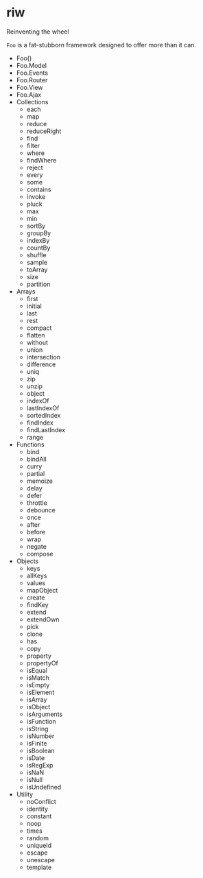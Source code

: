 # riw
Reinventing the wheel

`Foo` is a fat-stubborn framework designed to offer more than it can.

- Foo()
- Foo.Model
- Foo.Events
- Foo.Router
- Foo.View
- Foo.Ajax
- Collections
  - each
  - map
  - reduce
  - reduceRight
  - find
  - filter
  - where
  - findWhere
  - reject
  - every
  - some
  - contains
  - invoke
  - pluck
  - max
  - min
  - sortBy
  - groupBy
  - indexBy
  - countBy
  - shuffle
  - sample
  - toArray
  - size
  - partition
- Arrays
  - first
  - initial
  - last
  - rest
  - compact
  - flatten
  - without
  - union
  - intersection
  - difference
  - uniq
  - zip
  - unzip
  - object
  - indexOf
  - lastIndexOf
  - sortedIndex
  - findIndex
  - findLastIndex
  - range
- Functions
  - bind
  - bindAll
  - curry
  - partial
  - memoize
  - delay
  - defer
  - throttle
  - debounce
  - once
  - after
  - before
  - wrap
  - negate
  - compose
- Objects
  - keys
  - allKeys
  - values
  - mapObject
  - create
  - findKey
  - extend
  - extendOwn
  - pick
  - clone
  - has
  - copy
  - property
  - propertyOf
  - isEqual
  - isMatch
  - isEmpty
  - isElement
  - isArray
  - isObject
  - isArguments
  - isFunction
  - isString
  - isNumber
  - isFinite
  - isBoolean
  - isDate
  - isRegExp
  - isNaN
  - isNull
  - isUndefined
- Utility
  - noConflict
  - identity
  - constant
  - noop
  - times
  - random
  - uniqueId
  - escape
  - unescape
  - template

